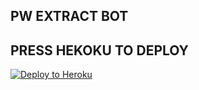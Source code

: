## PW EXTRACT BOT

## PRESS HEKOKU TO DEPLOY
[![Deploy to Heroku](https://www.herokucdn.com/deploy/button.svg)](https://heroku.com/deploy?template=https://github.com/mr-vermaji/pwcpextractorbot-main)
